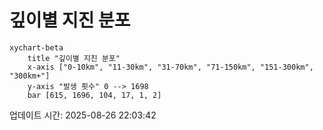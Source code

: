 # 깊이별 지진 분포

```mermaid
xychart-beta
    title "깊이별 지진 분포"
    x-axis ["0-10km", "11-30km", "31-70km", "71-150km", "151-300km", "300km+"]
    y-axis "발생 횟수" 0 --> 1698
    bar [615, 1696, 104, 17, 1, 2]
```

업데이트 시간: 2025-08-26 22:03:42
